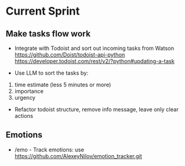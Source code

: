 # Current Sprint

## Make tasks flow work

* Integrate with Todoist and sort out incoming tasks from Watson
https://github.com/Doist/todoist-api-python
https://developer.todoist.com/rest/v2/?python#updating-a-task

* Use LLM to sort the tasks by:
1. time estimate (less 5 minutes or more)
2. importance
3. urgency

* Refactor todoist structure, remove info message, leave only clear actions

## Emotions
* /emo - Track emotions: use https://github.com/AlexeyNilov/emotion_tracker.git
